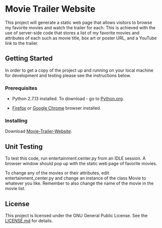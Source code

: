 # Movie Trailer Website
This project will generate a static web page that allows visitors to browse my favorite movies and watch the trailer for each. This is achieved with the use of server-side code that stores a list of my favorite movies and attributes of each such as movie title, box art or poster URL, and a YouTube link to the trailer.

## Getting Started
In order to get a copy of the project up and running on your local machine for development and testing please see the instructions below.

### Prerequisites
- Python 2.7.13 installed. To download - go to [Python.org](https://www.python.org/downloads/release/python-2713/).

- [Firefox](https://www.mozilla.org/en-US/firefox/new/) or [Google Chrome](https://www.google.com/chrome/browser/features.html?brand=CHBD&gclid=CjwKCAjw_dTMBRBHEiwApIzn_LkIhLMmU2yEU8pU-EfT_9fzVZ2YfH0S3Pk63j-6YulHZt-buUfuohoC7hIQAvD_BwE&dclid=CImvofPc3tUCFRfdYgodupMCzw) browser installed. 

### Installing
Download [Movie-Trailer-Website](https://github.com/doobieroo/Movie-Trailer-Website).

## Unit Testing
To test this code, run entertainment.center.py from an IDLE session. A browser window should pop up with the static web page of favorite movies.

To change any of the movies or their attributes, edit entertainment_center.py and change an instance of the class Movie to whatever you like. Remember to also change the name of the movie in the movie list.

## License
This project is licensed under the GNU General Public License. See the [LICENSE.md](https://github.com/doobieroo/Movie-Trailer-Website/blob/master/LICENSE) for details.




